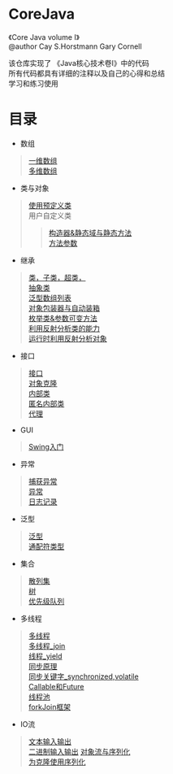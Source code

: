 # CoreJava  
《Core Java volume I》  
@author  Cay S.Horstmann    Gary Cornell   
    
该仓库实现了 《Java核心技术卷I》中的代码  
所有代码都具有详细的注释以及自己的心得和总结   
学习和练习使用   


# **目录**<br>
* 数组     
> [一维数组](https://github.com/ttorange/CoreJava/blob/master/array/src/array/LotteryDrawing.java)  
> [多维数组](https://github.com/ttorange/CoreJava/blob/master/array/src/array/LotteryDrawing.java)  
* 类与对象  
> [使用预定义类](https://github.com/ttorange/CoreJava/blob/master/CalendarTest/src/CalendarTest.java)  
> 用户自定义类   
>> [构造器&静态域与静态方法](https://github.com/ttorange/CoreJava/tree/master/Constructor/src)    
>> [方法参数](https://github.com/ttorange/CoreJava/blob/master/Param/src/ParamTest.java)    
* 继承  
> [类，子类，超类，](https://github.com/ttorange/CoreJava/tree/master/inheritance/src/inheritance)   
>[抽象类](https://github.com/ttorange/CoreJava/tree/master/abstractClasses/src/abstractClasses)   
> [泛型数组列表](https://github.com/ttorange/CoreJava/blob/master/arrayList/src/arrayList/AraryListTest.java)  
> [对象包装器与自动装箱](https://github.com/ttorange/CoreJava/blob/master/arrayList/src/arrayList/Autowrapping.java)  
> [枚举类&参数可变方法](https://github.com/ttorange/CoreJava/blob/master/enums/src/enums/EnumTest.java)   
>[利用反射分析类的能力](https://github.com/ttorange/CoreJava/blob/master/reflection/src/reflection/ReflectionTest.java)  
>[运行时利用反射分析对象](https://github.com/ttorange/CoreJava/blob/master/ObjectAnalyzer/src/ObjectAnalyzer.java)   
* 接口  
>[接口](https://github.com/ttorange/CoreJava/tree/master/interfaces/src/interfaces)   
>[对象克隆](https://github.com/ttorange/CoreJava/tree/master/Clone/src)  
>[内部类](https://github.com/ttorange/CoreJava/blob/master/innerClass/src/innerClass/InnerClassTest.java)  
>[匿名内部类](https://github.com/ttorange/CoreJava/blob/master/anonymousInnerClass/src/anonymousInnerClass/AnnoymousInnerClassTest.java)  
>[代理](https://github.com/ttorange/CoreJava/blob/master/Proxy/src/ProxyTest.java)   
* GUI  
>[Swing入门](https://github.com/ttorange/CoreJava/blob/master/simpleframe/src/simpleframe/SimpleFrameTest.java)   
* 异常 
>[捕获异常](https://github.com/ttorange/CoreJava/tree/master/exceptionTest/src/exceptionTest)   
>[异常](https://github.com/ttorange/CoreJava/blob/master/stackTrace/src/stackTrace/StackTraceTest.java)   
>[日志记录](https://github.com/ttorange/CoreJava/blob/master/logging/src/logging/LoggingImageViewer.java)  
* 泛型
>[泛型](https://github.com/ttorange/CoreJava/tree/master/pair/src/pair)   
>[通配符类型](https://github.com/ttorange/CoreJava/blob/master/pair2/src/pair2/PairTest2.java)  
* 集合
>[散列集](https://github.com/ttorange/CoreJava/blob/master/set/src/set/SetTest.java)  
>[树](https://github.com/ttorange/CoreJava/tree/master/tereeSet/src/tereeSet)  
>[优先级队列](https://github.com/ttorange/CoreJava/blob/master/priorityQueue/src/priorityQueue/PriorityQueueTest.java)  
* 多线程
>[多线程](https://github.com/ttorange/CoreJava/blob/master/bounce/src/bounce/BounceThread.java)   
>[多线程_join](https://github.com/ttorange/CoreJava/blob/master/src/thread/JoinTest.java)  
>[线程_yield](https://github.com/ttorange/CoreJava/blob/master/src/thread/ThreadTest.java)   
>[同步原理](https://github.com/ttorange/CoreJava/blob/master/src/thread/MyThreadPrinter2.java)   
>[同步关键字_synchronized,volatile](https://github.com/ttorange/CoreJava/blob/master/synch/src/synch/Bank.java)  
>[Callable和Future](https://github.com/ttorange/CoreJava/blob/master/future/src/future/FutureTest.java)  
>[线程池](https://github.com/ttorange/CoreJava/blob/master/threadPool/src/threadPool/ThreadPlloTest.java)  
>[forkJoin框架](https://github.com/ttorange/CoreJava/blob/master/textFile/src/textFile/TextFileTest.java)  
* IO流  
>[文本输入输出](https://github.com/ttorange/CoreJava/blob/master/textFile/src/textFile/TextFileTest.java)  
>[二进制输入输出](https://github.com/ttorange/CoreJava/tree/master/randomAccess/src/randomAccess)
>[对象流与序列化](https://github.com/ttorange/CoreJava/blob/master/objectStream/src/objectStream/ObjectStreamTest.java)  
>[为克隆使用序列化](https://github.com/ttorange/CoreJava/blob/master/serialClone/src/serialClone/SerialCloneTest.java)  




